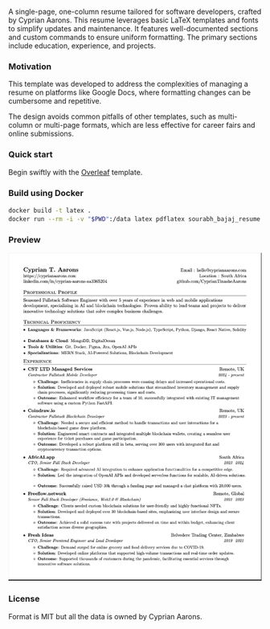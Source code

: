 A single-page, one-column resume tailored for software developers, crafted by Cyprian Aarons. This resume leverages basic LaTeX templates and fonts to simplify updates and maintenance. It features well-documented sections and custom commands to ensure uniform formatting. The primary sections include education, experience, and projects.

### Motivation

This template was developed to address the complexities of managing a resume on platforms like Google Docs, where formatting changes can be cumbersome and repetitive.

The design avoids common pitfalls of other templates, such as multi-column or multi-page formats, which are less effective for career fairs and online submissions.

### Quick start

Begin swiftly with the [Overleaf](https://www.overleaf.com/latex/templates/software-engineer-resume/gqxmqsvsbdjf) template.

### Build using Docker

```sh
docker build -t latex .
docker run --rm -i -v "$PWD":/data latex pdflatex sourabh_bajaj_resume.tex
```

### Preview

![Resume Screenshot](/preview.png)

### License

Format is MIT but all the data is owned by Cyprian Aarons.
